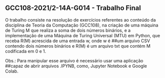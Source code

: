 ## GCC108-2021/2-14A-G014 - Trabalho Final
O trabalho consiste na resolução de exercícios referentes ao conteúdo da disciplina de Teoria da Computação (GCC108), na criação de uma máquina de Turing M que realiza a soma de dois números binários, e a implementação de uma Máquina de Turing Universal (MTU) em Python, que receba R(M) acrescida de uma entrada w, onde w é ##um arquivo CSV contendo dois números binários e R(M) é um arquivo txt que contém M codificada em 0 e 1.

Obs.: Para manipular esse arquivo é necessário usar uma aplicação ##capaz de abrir arquivos .IPYNB, como, Jupyter Notebook e Google Colab.
